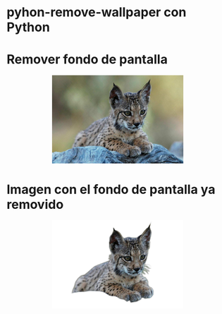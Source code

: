 # pyhon-remove-wallpaper con Python 

# Remover fondo de pantalla 
<div align="center">
  <img height="200" src="https://github.com/rrojasM/pyhon-remove-wallpaper/blob/master/lince.jpg"  />
</div>

# Imagen con el fondo de pantalla ya removido 
<div align="center">
  <img height="200" src="https://github.com/rrojasM/pyhon-remove-wallpaper/blob/master/output.png"  />
</div>

###
